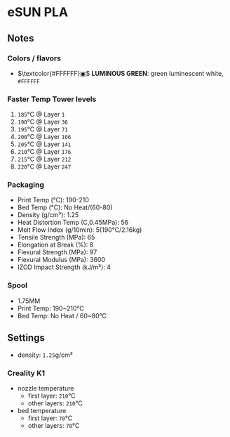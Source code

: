# eSUN PLA

## Notes

### Colors / flavors

- $\textcolor{#FFFFFF}▣$ **LUMINOUS GREEN**: green luminescent white, `#FFFFFF`

### Faster Temp Tower levels

1. `185`°C @ Layer `1`
2. `190`°C @ Layer `36`
3. `195`°C @ Layer `71`
4. `200`°C @ Layer `106`
5. `205`°C @ Layer `141`
6. `210`°C @ Layer `176`
7. `215`°C @ Layer `212`
8. `220`°C @ Layer `247`

### Packaging

- Print Temp (°C): 190-210
- Bed Temp (°C): No Heat/(60-80)
- Density (g/cm³): 1.25
- Heat Distortion Temp (C,0.45MPa): 56
- Melt Flow Index (g/10min): 5(190°C/2.16kg)
- Tensile Strength (MPa): 65
- Elongation at Break (%): 8
- Flexural Strength (MPa): 97
- Flexural Modulus (MPa): 3600
- IZOD Impact Strength (kJ/m²): 4

### Spool

- 1.75MM
- Print Temp: 190~210°C
- Bed Temp: No Heat / 60~80°C

## Settings

- density: `1.25`g/cm³

### Creality K1

- nozzle temperature
    - first layer: `210`°C
    - other layers: `210`°C
- bed temperature
    - first layer: `70`°C
    - other layers: `70`°C
